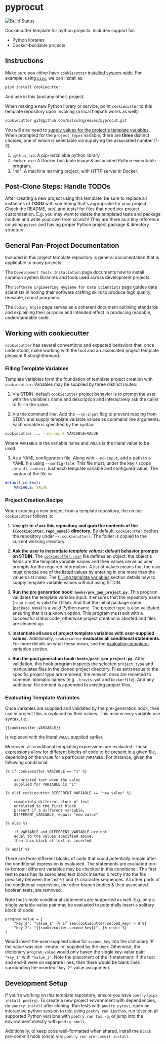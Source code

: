 # pyprocut
[![Build Status](https://travis-ci.org/malcolmgreaves/pyprocut.svg?branch=main)](https://travis-ci.org/malcolmgreaves/pyprocut)

Cookiecutter template for python projects. Includes support for:
+ Python libraries
+ Docker-buildable projects




## Instructions
Make sure you either have `cookiecutter`
[installed system-wide](https://cookiecutter.readthedocs.io/en/latest/installation.html#alternate-installations). For example, using [`pipx`](https://github.com/pipxproject/pipx), we can install as:
```bash
pipx install cookiecutter
```
And use in this (and any other) project. 


When making a new Python library or service, point `cookiecutter` to this 
template repository upon invoking (a local filepath works as well):
```bash
cookiecutter git@github.com/malcolmgreaves/pyprocut.git
```
You will also need to [supply values for the project's template variables](#filling-template-variables). 
When prompted for the `project_types` variable, there are **three** distinct choices, 
one of which is selectable via supplying the associated number [1-3]:
1. `python_lib`: A pip-installable python library.
2. `docker_exe`: A Docker buildable image & associated Python executable program.
3. "ml": A machine learning project, with HTTP server in Docker.




## Post-Clone Steps: Handle TODOs
After creating a new project using this template, be sure to replace all
instances of **TODO** with something that's appropratie for your project.
Check the README, src/, and tests/ for files that need per-project 
customization. E.g. you may want to delete the templated tests and package 
module and write your own from scratch! They are there as a tiny reference on
using `pytest` and having proper Python project package & directory structure.




## General Pan-Project Documentation
Included in this project template repository is general documentation that is applicable to many projects:

The `Development Tools Installation` page documents how to install common system librarires and tools used 
across development projects.

The `Software Engineering Hygiene for Data Scientists` page guides data scientists in honing their software 
crafting skills to produce high quality, reusable, robust programs.

The `Coding Style` page serves as a coherent document outlining standards and explaining their purpose and 
intended effect in producing readable, understandable code.



## Working with cookiecutter
`cookiecutter` has several conventions and expected behaviors that, once understood,
make working with the tool and an assoicated project template pleasant & straightforward.   


### Filling Template Variables
Template variables form the foundation of template project creation with `cookiecutter`. 
Variables may be supplied by three distinct routes:

1. Via STDIN: default `cookiecutter` project behavior is to prompt the user with the variable's name
and description and interactively ask the caller to fill-in the value.  

2. Via the command line. Add the `--no-input` flag to prevent reading from STDIN and supply
template variable values as command line arguments. Each variable is specified by the syntax:
```bash
cookiecutter ... --no-input VARIABLE=VALUE
``` 
Where `VARIABLE` is the variable name and `VALUE` is the literal value to be used.

3. As a YAML configuration file. Along with `--no-input`, add a path to a YAML file
using `--config-file`. This file must, under the key / scope `default_context`, lust
each template variable and configured value. The syntax of the file is:
```yaml
default_context:
    VARIABLE: VALUE
```


### Project Creation Recipe
When creating a new project from a template repository, the recipe `cookiecutter` follows is:

1. **Use `git` to `clone` this repository and grab the contents of the  `{{cookiecutter.repo_name}}` directory.**
By default, `cookiecutter` caches the repository under `~/.cookiecutters`. The folder is copied to 
the current working directory.

2. **Ask the user to instantiate _template values_: default behavior prompts on STDIN.**
The [`cookiecutter.json`](./cookiecutter.json) file defines an object: the object's fields are
the template variable names and their values serve as user prompts for the required information.
A list of values means that the user must choose one of the listed values by entering in one
more than the value's list index. The [fiilliing template variables](#filling-template-variables)
section details how to supply template variable values without using STDIN.
   
3. **Run the pre generation hook: `hooks/pre_gen_project.py`.** This program validates the
template variable input. It ensures that the repository name (`repo_name`) is valid for Gitlab.
And that the initial package name (`package_name`) is a valid Python name. The project type is
also validated, ensuring that it is a known option. This program must exit with a successful
status code, otherwise project creation is aborted and files are cleaned up.

4. **Instantiate all uses of project template variables with user-supplied values.** 
Additionally, `cookiecutter` **evaluates all conditional statements**. For more details on what
these mean, see the [evaluating-template-variables](#evaluating-template-variables) section.

4. **Run the post generation hook: `hooks/post_gen_project.py`.** After validation, this 
hook program inspects the selected `project_type` and manipulates files in the cloned project 
directory. Files extraneous to the specific project type are removed; the relevant ones are 
renamed to common, idomatic names (e.g. `.travis.yml` and `Dockerfile`). And any additional
file content is appended to existing project files.


### Evaluating Template Variables
Once variables are supplied and validated by the pre-generation hook, their use in project files
is replaced by their values. This means evey variable use syntax, i.e.:
```jinja2
{{cookiecutter.VARIABLE}}
``` 
is replaced with the literal `VALUE` supplied earlier.

Moreover, all conditional templating expressions are evaluated. These expressions allow for
different blocks of code to be present in a given file, depending on the `VALUE` for a 
particular `VARIABLE`. For instance, given the following conditional:
```jinja2
{% if cookiecutter.VARIABLE == "1" %}

    associated text when the value 
    supplied for VARIABLE is "1"

{% elif cookiecutter.DIFFERENT_VARIABLE == "new value" %}

    completely different block of text
    unrelated to the first block
    present if a different variable,
    DIFFERENT_VARIABLE, equals "new value"
    
{% else %}

    if VARIABLE and DIFFERENT_VARIABLE are not 
    equal to the values specified above, 
    then this block of text is inserted

{% endif %}
```
There are three different blocks of code that could potentially remain after the conditional
expression is evaluated. The statements are evaluated top-to-bottom: different variables may
be checked in this conditional. The first test to pass has its associated text block inserted
directly into the file precisely between the last `%}` and `{%` character sequences. All other 
parts of the conditional expression, the other branch bodies & their associated boolean tests,
are removed.

Note that simple conditional statements are supported as well. E.g. only a single variable-value
pair may be evaluated to potentially insert a solitary block of code:
```jinja2
program_value = {
    "key_1": "value_1" {% if len(cookiecutter.second_key) > 0 %}
    "key_2": "{{cookiecutter.second_key}}", {% endif %}
}
```
Would insert the user-supplied value for `second_key` into the dictionary iff the value was non-
empty i.e. supplied by the user. Otherwise, the dictionary `program_value` would only haven the
single key-value pair: `"key_1"` with `"value_1"`. Note the placement of the if-statement: if the
test and end-if were on separate lines, then there would be blank lines surrounding the inserted
`"key_2"` value assignment.




## Development Setup
If you're working on _this_ template repoistory, ensure you have `poetry` (`pipx install poetry`). To create a new project environment with dependencies, do `poetry install` after cloning. Run tests with `poetry pytest`, open an interactive python session to test using `poetry run ipython`, run tests on all supported Python versions with `poetry run tox -p`, or jump into the environment directly with `poetry shell`.

Additionally, to keep code well-formatted when shared, install the `black` pre-commit hook (once) via: `poetry run pre-commit install`.

